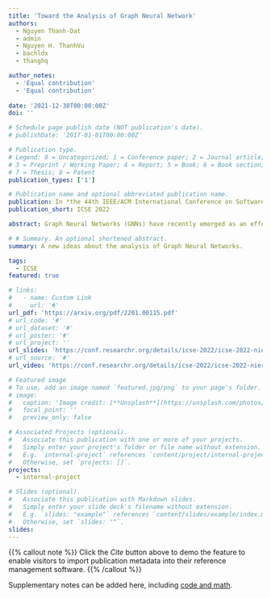 ```yaml
---
title: 'Toward the Analysis of Graph Neural Network'
authors:
  - Nguyen Thanh-Dat
  - admin
  - Nguyen H. ThanhVu
  - bachldx
  - thanghq

author_notes:
  - 'Equal contribution'
  - 'Equal contribution'
  
date: '2021-12-30T00:00:00Z'
doi: ''

# Schedule page publish date (NOT publication's date).
# publishDate: '2017-01-01T00:00:00Z'

# Publication type.
# Legend: 0 = Uncategorized; 1 = Conference paper; 2 = Journal article;
# 3 = Preprint / Working Paper; 4 = Report; 5 = Book; 6 = Book section;
# 7 = Thesis; 8 = Patent
publication_types: ['1']

# Publication name and optional abbreviated publication name.
publication: In *the 44th IEEE/ACM International Conference on Software Engineering, NIER Track*
publication_short: ICSE 2022

abstract: Graph Neural Networks (GNNs) have recently emerged as an effective framework for representing and analyzing graph-structured data. GNNs have been applied to many real-world problems such as knowledge graph analysis, social networks recommendation, and even COVID-19 detection and vaccine development. However, unlike other deep neural networks such as Feedforward Neural Networks (FFNNs), few verification and property inference techniques exist for GNNs. This is potentially due to dynamic behaviors of GNNs, which can take arbitrary graphs as input, whereas FFNNs which only take fixed size numerical vectors as inputs. This paper proposes GNN-Infer, an approach to analyze and infer properties of GNNs by extracting influential structures of the GNNs and then converting them into FFNNs. This allows us to leverage existing powerful FFNNs analyses to obtain results for the original GNNs. We discuss various designs of CNN-lnfer to ensure the scalability and accuracy of the conversions. We also illustrate CNN-Infer on a study case of node classification. We believe that CNN-Infer opens new research directions for understanding and analyzing GNNs.

# # Summary. An optional shortened abstract.
summary: A new ideas about the analysis of Graph Neural Networks. 

tags:
  - ICSE
featured: true

# links:
#   - name: Custom Link
#     url: '#'
url_pdf: 'https://arxiv.org/pdf/2201.00115.pdf'
# url_code: '#'
# url_dataset: '#'
# url_poster: '#'
# url_project: ''
url_slides: 'https://conf.researchr.org/details/icse-2022/icse-2022-nier---new-ideas-and-emerging-results/10/Toward-the-Analysis-of-Graph-Neural-Network'
# url_source: '#'
url_video: 'https://conf.researchr.org/details/icse-2022/icse-2022-nier---new-ideas-and-emerging-results/10/Toward-the-Analysis-of-Graph-Neural-Network'

# Featured image
# To use, add an image named `featured.jpg/png` to your page's folder.
# image:
#   caption: 'Image credit: [**Unsplash**](https://unsplash.com/photos/pLCdAaMFLTE)'
#   focal_point: ''
#   preview_only: false

# Associated Projects (optional).
#   Associate this publication with one or more of your projects.
#   Simply enter your project's folder or file name without extension.
#   E.g. `internal-project` references `content/project/internal-project/index.md`.
#   Otherwise, set `projects: []`.
projects:
  - internal-project

# Slides (optional).
#   Associate this publication with Markdown slides.
#   Simply enter your slide deck's filename without extension.
#   E.g. `slides: "example"` references `content/slides/example/index.md`.
#   Otherwise, set `slides: ""`.
slides:
---
```


{{% callout note %}}
Click the _Cite_ button above to demo the feature to enable visitors to import publication metadata into their reference management software.
{{% /callout %}}

Supplementary notes can be added here, including [code and math](https://wowchemy.com/docs/content/writing-markdown-latex/).
